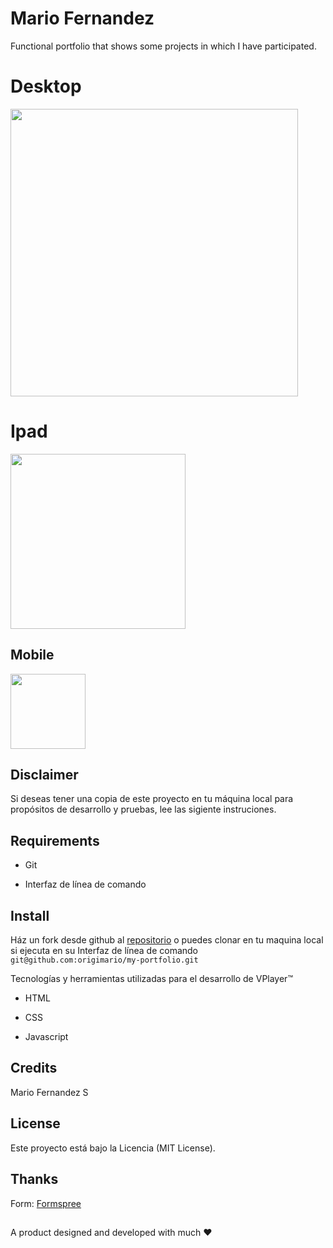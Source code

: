 # Mario Fernandez 
Functional portfolio that shows some projects in which I have participated.
##


# Desktop

<img width="460px"  src="https://firebasestorage.googleapis.com/v0/b/mfs-api-5e5f4.appspot.com/o/my-profile%2Fassets%2Fimages%2Fdesktop-my-profile.png?alt=media&token=7e358acb-1a8c-468f-a296-03f77e3edc29" />

 
 ##

# Ipad 

<img width="280px"  src="https://firebasestorage.googleapis.com/v0/b/mfs-api-5e5f4.appspot.com/o/my-profile%2Fassets%2Fimages%2Fipad-my-profile.png?alt=media&token=357fb28f-bb03-466c-bc9b-6523b44e66de" />


## Mobile

<img width="120px"  src="https://firebasestorage.googleapis.com/v0/b/mfs-api-5e5f4.appspot.com/o/my-profile%2Fassets%2Fimages%2Fiphonex-my-profile.png?alt=media&token=0568b34f-2627-487d-be34-e0f6060873c5" />




 
 ## Disclaimer

Si deseas tener una copia  de este proyecto en tu máquina local para propósitos de desarrollo y pruebas, lee las sigiente instruciones. 
 
 

## Requirements

  - Git

  - Interfaz de línea de comando


## Install

 Ház un fork desde github al [repositorio](git@github.com:origimario/my-portfolio.git) o puedes clonar en tu maquina local si ejecuta en su Interfaz de línea de comando
```git@github.com:origimario/my-portfolio.git``` 


Tecnologías y herramientas utilizadas para el desarrollo de VPlayer™

  - HTML
  
  - CSS
  
  - Javascript


## Credits

Mario Fernandez S

## License
Este proyecto está bajo la Licencia (MIT License).


## Thanks

Form: [Formspree](https://formspree.io/)  

##

A product designed and developed with much ❤  
